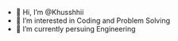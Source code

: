 - 👋 Hi, I’m @Khusshhii
- 👀 I’m interested in Coding and Problem Solving
- 🌱 I’m currently persuing Engineering


<!---
Khusshhii/Khusshhii is a ✨ special ✨ repository because its `README.md` (this file) appears on your GitHub profile.
You can click the Preview link to take a look at your changes.
--->
